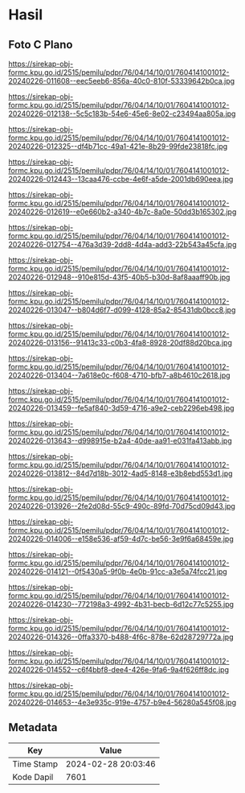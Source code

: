 # Hasil

## Foto C Plano

https://sirekap-obj-formc.kpu.go.id/2515/pemilu/pdpr/76/04/14/10/01/7604141001012-20240226-011608--eec5eeb6-856a-40c0-810f-53339642b0ca.jpg

https://sirekap-obj-formc.kpu.go.id/2515/pemilu/pdpr/76/04/14/10/01/7604141001012-20240226-012138--5c5c183b-54e6-45e6-8e02-c23494aa805a.jpg

https://sirekap-obj-formc.kpu.go.id/2515/pemilu/pdpr/76/04/14/10/01/7604141001012-20240226-012325--df4b71cc-49a1-421e-8b29-99fde23818fc.jpg

https://sirekap-obj-formc.kpu.go.id/2515/pemilu/pdpr/76/04/14/10/01/7604141001012-20240226-012443--13caa476-ccbe-4e6f-a5de-2001db690eea.jpg

https://sirekap-obj-formc.kpu.go.id/2515/pemilu/pdpr/76/04/14/10/01/7604141001012-20240226-012619--e0e660b2-a340-4b7c-8a0e-50dd3b165302.jpg

https://sirekap-obj-formc.kpu.go.id/2515/pemilu/pdpr/76/04/14/10/01/7604141001012-20240226-012754--476a3d39-2dd8-4d4a-add3-22b543a45cfa.jpg

https://sirekap-obj-formc.kpu.go.id/2515/pemilu/pdpr/76/04/14/10/01/7604141001012-20240226-012948--910e815d-43f5-40b5-b30d-8af8aaaff90b.jpg

https://sirekap-obj-formc.kpu.go.id/2515/pemilu/pdpr/76/04/14/10/01/7604141001012-20240226-013047--b804d6f7-d099-4128-85a2-85431db0bcc8.jpg

https://sirekap-obj-formc.kpu.go.id/2515/pemilu/pdpr/76/04/14/10/01/7604141001012-20240226-013156--91413c33-c0b3-4fa8-8928-20df88d20bca.jpg

https://sirekap-obj-formc.kpu.go.id/2515/pemilu/pdpr/76/04/14/10/01/7604141001012-20240226-013404--7a618e0c-f608-4710-bfb7-a8b4610c2618.jpg

https://sirekap-obj-formc.kpu.go.id/2515/pemilu/pdpr/76/04/14/10/01/7604141001012-20240226-013459--fe5af840-3d59-4716-a9e2-ceb2296eb498.jpg

https://sirekap-obj-formc.kpu.go.id/2515/pemilu/pdpr/76/04/14/10/01/7604141001012-20240226-013643--d998915e-b2a4-40de-aa91-e031fa413abb.jpg

https://sirekap-obj-formc.kpu.go.id/2515/pemilu/pdpr/76/04/14/10/01/7604141001012-20240226-013812--84d7d18b-3012-4ad5-8148-e3b8ebd553d1.jpg

https://sirekap-obj-formc.kpu.go.id/2515/pemilu/pdpr/76/04/14/10/01/7604141001012-20240226-013926--2fe2d08d-55c9-490c-89fd-70d75cd09d43.jpg

https://sirekap-obj-formc.kpu.go.id/2515/pemilu/pdpr/76/04/14/10/01/7604141001012-20240226-014006--e158e536-af59-4d7c-be56-3e9f6a68459e.jpg

https://sirekap-obj-formc.kpu.go.id/2515/pemilu/pdpr/76/04/14/10/01/7604141001012-20240226-014121--0f5430a5-9f0b-4e0b-91cc-a3e5a74fcc21.jpg

https://sirekap-obj-formc.kpu.go.id/2515/pemilu/pdpr/76/04/14/10/01/7604141001012-20240226-014230--772198a3-4992-4b31-becb-6d12c77c5255.jpg

https://sirekap-obj-formc.kpu.go.id/2515/pemilu/pdpr/76/04/14/10/01/7604141001012-20240226-014326--0ffa3370-b488-4f6c-878e-62d28729772a.jpg

https://sirekap-obj-formc.kpu.go.id/2515/pemilu/pdpr/76/04/14/10/01/7604141001012-20240226-014552--c6f4bbf8-dee4-426e-9fa6-9a4f626ff8dc.jpg

https://sirekap-obj-formc.kpu.go.id/2515/pemilu/pdpr/76/04/14/10/01/7604141001012-20240226-014653--4e3e935c-919e-4757-b9e4-56280a545f08.jpg


## Metadata

| Key        | Value               |
| ---------- | ------------------- |
| Time Stamp | 2024-02-28 20:03:46 |
| Kode Dapil | 7601                |



